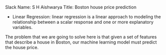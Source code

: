 Slack Name: S H Aishwarya
Title: Boston house price prediction
* Linear Regression:
linear regression is a linear approach to modeling the relationship between a scalar response and one or more explanatory variables.

The problem that we are going to solve here is that given a set of features that describe a house in Boston, our machine learning model must predict the house price. 